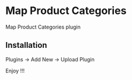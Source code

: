 # Map Product Categories 

Map Product Categories plugin

## Installation

Plugins -> Add New  -> Upload Plugin

Enjoy !!!
